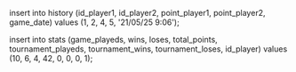 insert into history (id_player1, id_player2, point_player1, point_player2, game_date) values (1, 2, 4, 5, '21/05/25 9:06');

insert into stats (game_playeds, wins, loses, total_points, tournament_playeds, tournament_wins, tournament_loses, id_player) values (10, 6, 4, 42, 0, 0, 0, 1);